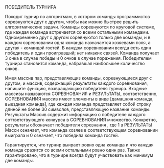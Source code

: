 ПОБЕДИТЕЛЬ ТУРНИРА

Походит турнир по алгоритмам, в котором команды программистов соревнуются друг с другом, чтобы как можно быстрее решить алгоритмические задачи. Команды соревнуются по круговой системе, где каждая команда встречается со всеми остальными командами. Одномременно друг с другом соревнуются только две команды, и в каждом соревновании одна команда назначается хозяевами поля, а другая - командой гостей. В  каждом соревновании всегда есть один победитель и один проигравший; нет никаких связей. Команда получает 3 очка в случае победы и 0 очков в случае поражения. Победителем турнира становится команда, набравшая наибольшее количество очков.

Имея массив пар, представляющиз команды, соревнующиеся друг с другом, и массив, содержащий результаты каждого соревнования, напишите функцию, возвращающаю победителя турнира. Входные массивы называются СОРЕВНОВАНИЯ и РЕЗУЛЬТАТЫ, соответственно, СОРЕВНОВАНИЯ массив имеет элементы в виде [дамашняя команда, выездная команда], где каждая команда представляет собой строку длиной не более 30 символов, представляющую название команды. Результаты Массив содержит информацию о победителе каждого соттветствующего конкурса в СОРЕВНОВАНИЯ множество. Конкретно, результаты обозначает победителя соревнания , где 1 в РЕЗУЛЬТАТЫ Масси означает, что команда хозяев в соответствующем соревновании выиграла и 0 означает, что победила команда гостей.

Гарантируется, что турнир выирает ровно одна команда и что каждая команда сразится со всеми остальными ровно один раз.
Также гарантировано, что в турнире всегда будут участвовать как минимум две команды.
